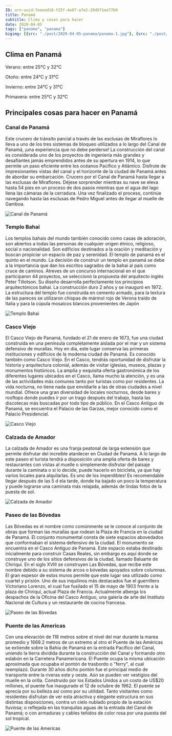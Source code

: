 ```yaml
---
ID: urn:uuid:7eeeed18-f25f-4e07-a7e2-29d5f1ee77b9
title: Panamá
subtitle: Clima y cosas para hacer
date: 2020-04-05
tags: ["panama", "panama"]
bigimg: [{src: "./post/2020-04-05-panama/panama-1.jpg"}, {src: "./post/2020-04-05-panama/panama-2.jpg"}, {src: "./post/2020-04-05-panama/panama-3.jpg"}]
---
```

 
## Clima en Panamá
Verano: entre 25°C y 32°C
 
Otoño: entre 24°C y 31°C
 
Invierno: entre 24°C y 31°C
 
Primavera: entre 25°C y 32°C
 
## Principales cosas para hacer en Panamá
 
### Canal de Panamá
Este crucero de tránsito parcial a través de las esclusas de Miraflores lo lleva a uno de los tres sistemas de bloqueo utilizados a lo largo del Canal de Panamá, ¡una experiencia que no debe perderse! La construcción del canal es considerada uno de los proyectos de ingeniería más grandes y desafiantes jamás emprendidos antes de su apertura en 1914, lo que permite un paso eficiente entre los océanos Pacífico y Atlántico. Disfrute de impresionantes vistas del canal y el horizonte de la ciudad de Panamá antes de abordar su embarcación. Crucero por el Canal de Panamá hasta llegar a las esclusas de Miraflores. Déjese sorprender mientras su nave se eleva hasta 54 pies en un proceso de dos pasos mientras que el agua del lago llena las cámaras de la cerradura. Una vez finalizado el proceso, continúe navegando hasta las esclusas de Pedro Miguel antes de llegar al muelle de Gamboa.
 
![Canal de Panamá](https://images.unsplash.com/photo-1581791655580-aa718dc5f9e9?w=640)
 
### Templo Bahai
Los templos bahais del mundo también conocido como casas de adoración, son abiertos a todas las personas de cualquier origen étnico, religioso, social o nacionalidad. Son edificios destinados a la oración y meditación y buscan propiciar un espacio de paz y serenidad. El templo de panamá es el quinto en el mundo. La decisión de construir un templo en panamá se debe a la importancia que dan los escritos sagrados de la  bahai al país como cruce de caminos. Atreves de un concurso internacional en el que participaron 44 proyectos, se seleccionó la propuesta del arquitecto inglés Peter Tillotson. Su diseño desarrolla perfectamente los principios arquitectónicos bahai. La construcción duro 2 años y se inauguró en 1972. La estructura del templo fue construida en cemento armado, para la textura de las pareces se utilizaron chispas de mármol rojo de Verona traído de Italia y para la cúpula mosaicos blancos provenientes de Japón 
 
 
![Templo Bahai](https://images.unsplash.com/photo-1566956031644-74266ac466f6?w=640)
 
### Casco Viejo
El Casco Viejo de Panamá, fundado el 21 de enero de 1673, fue una ciudad construida en una península completamente aislada por el mar y un sistema defensivo de murallas. Hoy en día, este lugar conserva las primeras instituciones y edificios de la moderna ciudad de Panamá. Es conocido también como Casco Viejo. En el Casco, tendrás oportunidad de disfrutar la historia y arquitectura colonial, además de visitar iglesias, museos, plazas y monumentos históricos. La amplia y exquisita oferta gastronómica de los diferentes lugares ubicados en el Casco, llama mucho la atención, y es una de las actividades más comunes tanto por turistas como por residentes. La vida nocturna, no tiene nada que envidiarle a las de otras ciudades a nivel mundial. Ofrece una gran diversidad de locales nocturnos, desde bares y rooftops donde puedes ir por un trago después del trabajo, hasta las discotecas más buscadas por todo tipo de público. En el Casco Antiguo de Panamá, se encuentra el Palacio de las Garzas, mejor conocido como el Palacio Presidencial.
 
 
![Casco Viejo](https://images.unsplash.com/photo-1604108426470-ec5162e249e3?w=640)
 
### Calzada de Amador
La calzada de Amador es una franja peatonal de larga extensión que permite disfrutar del increíble atardecer en Ciudad de Panamá. A lo largo de este paseo el turista tendrá a disposición una amplia oferta de bares y restaurantes con vistas al muelle o simplemente disfrutar del paisaje durante la caminata o si lo decide, puede hacerlo en bicicleta, ya que hay varios locales para alquilarlas. Es uno de los imperdibles! Es recomendable llegar después de las 5 d ela tarde, donde ha bajado un poco la temperatura y puede lograrse una caminata más relajada, además de lindas fotos de la puesta de sol.
 
![Calzada de Amador](https://images.unsplash.com/photo-1529550560544-d0941cb48820?w=640)
 
### Paseo de las Bóvedas
Las Bóvedas es el nombre como comúnmente se le conoce al conjunto de obras que forman las murallas que rodean la Plaza de Francia en la ciudad de Panamá. El conjunto monumental consta de siete espacios abovedados que conformaban el sistema defensivo de la ciudad. El monumento se encuentra en el Casco Antiguo de Panamá.
Este espacio estaba destinado inicialmente para construir Casas Reales, sin embargo es aquí donde se construye uno de los sitios defensivos de la ciudad, llamado Baluarte de Chiriquí. En el siglo XVIII se construyen Las Bóvedas, que recibe este nombre debido a su sistema de arcos o bóvedas apoyados sobre columnas.
El gran espesor de estos muros permite que este lugar sea utilizado como cuartel y prisión. Uno de sus inquilinos más destacados fue el guerrillero Victoriano Lorenzo, el cual fue fusilado el 15 de mayo de 1903 frente a la plaza de Chiriquí, actual Plaza de Francia. Actualmente alberga los despachos de la Oficina del Casco Antiguo, una galería de arte del Instituto Nacional de Cultura y un restaurante de cocina francesa.
 
 
![Paseo de las Bóvedas](https://images.unsplash.com/photo-1591731764005-faf7448e3f6b?w=640)
 
### Puente de las Americas
Con una elevación de 118 metros sobre el nivel del mar durante la marea  promedio y 1669.2 metros de  un extremo al otro el Puente de las Américas se extiende sobre la Bahía de Panamá en la entrada Pacífico del Canal, uniendo la tierra dividida durante la construcción del Canal y formando otro eslabón en la Carretera Panamericana. El Puente ocupa la misma ubicación aproximada que  ocupaba el pontón de trasbordo o "ferry", al cual reemplazó.  Durante 30 años dicho pontón fue el principal medio de transporte entre la riveras este y oeste.   Aún se pueden ver vestigios del muelle en la orilla. Construído por los Estados Unidos a un costo de US$20 millones, el  puente fue inaugurado el 12 de octubre de 1962. El puente se aprecia por su belleza así como por su utilidad.  Tanto visitantes como residentes disfrutan de ver esta atractiva y elegante estructura en sus distintas disposiciones, contra un cielo nublado  propio de la estación lluviosa; o reflejada en las tranquilas aguas de la entrada del Canal   de Panamá; o con armaduras y cables teñidos de color rosa por una  puesta del sol tropical.
 
![Puente de las Americas](https://images.unsplash.com/photo-1603824795772-eaebdbce2f9a?w=640)

